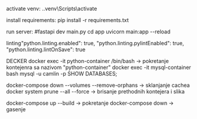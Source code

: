 activate venv:
.\.venv\Scripts\activate

install requirements:
pip install -r requirements.txt       


run server:
#fastapi dev main.py
cd app
uvicorn main:app --reload

linting"python.linting.enabled": true,
    "python.linting.pylintEnabled": true,
    "python.linting.lintOnSave": true








DECKER
docker exec -it python-container /bin/bash  -> pokretanje kontejenra sa nazivom "python-container"
docker exec -it mysql-container bash
mysql -u camlin -p
SHOW DATABASES;

docker-compose down --volumes --remove-orphans  -> sklanjanje cachea
docker system prune --all --force  -> brisanje prethodnih kontejera i slika

docker-compose up --build  -> pokretanje
docker-compose down  -> gasenje